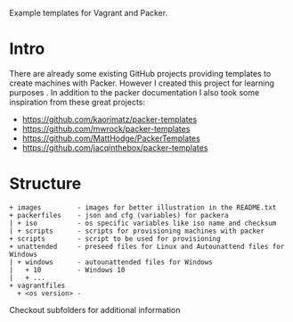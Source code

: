 Example templates for Vagrant and Packer.
# Intro
There are already some existing GitHub projects providing templates to create machines with Packer. However I created this project for learning purposes . In addition to the packer documentation I also took some inspiration from these great projects:
* https://github.com/kaorimatz/packer-templates
* https://github.com/mwrock/packer-templates
* https://github.com/MattHodge/PackerTemplates
* https://github.com/jacqinthebox/packer-templates

# Structure
```
+ images         - images for better illustration in the README.txt
+ packerfiles    - json and cfg (variables) for packera
| + iso          - os specific variables like iso name and checksum
| + scripts      - scripts for provisioning machines with packer
+ scripts        - script to be used for provisioning
+ unattended     - preseed files for Linux and Autounattend files for Windows
| + windows      - autounattended files for Windows
|   + 10         - Windows 10
|   + ...
+ vagrantfiles 
  + <os version> - 
```

Checkout subfolders for additional information